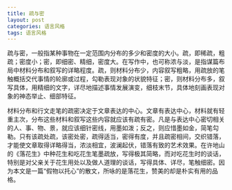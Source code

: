 ```yaml
---
title: 疏与密
layout: post
categories: 语言风格
tags: 语言风格
---
```


疏与密，一般指某种事物在一定范围内分布的多少和密度的大小。疏，即稀疏，粗疏；密度小；密，即细密、精细，密度大。在写作中，也可称浓与淡，是指谋篇布局中材料分布和叙写的详略程度。疏，则材料分布少，内容叙写粗略，用疏放的笔触概括交代事情的轮廓或过程，勾勒表现对象的状貌特征；密，则材料分布多，叙写具体，用精细的文字，详尽地描述事情发展演变，细枝末节，具体地刻画表现对象的神态举止、细部特征。

材料分布和行文走笔的疏密决定于文章表达的中心。文章有表达中心，材料就有轻重主次，分布这些材料和叙写这些内容就应该有疏有密。凡是与表达中心密切相关的人、事、物、景，就应该细针密线，用墨如泼；反之，则应惜墨如金，简笔勾勒。只有该疏处疏，该密处密，疏得适当，密得有度，并且疏密相间，交织错落，才能使文章取得详略得当，浓淡相宜，波澜起伏，错落有致的艺术效果。在许地山的《落花生》中种花生和吃花生笔墨疏放，写得极其简略，而对吃花生时的谈话，特别是对父亲关于花生用处以及做人道理的谈话，写得具体、详尽，笔触细密。因为本文是一篇“假物以托心”的散文，所咏的是落花生，赞美的却是朴实有用的品格。 